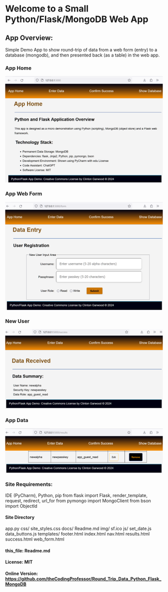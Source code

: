 # Welcome to a Small Python/Flask/MongoDB Web App 

## App Overview:
Simple Demo App to show round-trip of data from a 
web form (entry) to a database (mongodb), and then 
presented back (as a table) in the web app. 

### App Home
![Alt Text](../img/app_home.png)

### App Web Form
![Alt Text](../img/app_form.png)

### New User
![Alt Text](../img/new_user.png)

### App Data
![Alt Text](../img/show_users.png)

### Site Requirements:
IDE (PyCharm), Python, pip
from flask import Flask, render_template, request, redirect, url_for
from pymongo import MongoClient
from bson import ObjectId

#### Site Directory
app.py
css/
    site_styles.css
docs/
    Readme.md
img/
    sf.ico
js/
    set_date.js
    data_buttons.js
templates/
    footer.html
    index.html
    nav.html
    results.html
    success.html
    web_form.html


#### this_file: Readme.md
#### License: MIT 
#### Online Version: https://github.com/theCodingProfessor/Round_Trip_Data_Python_Flask_MongoDB
